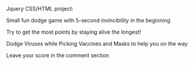 Jquery CSS/HTML project:

Small fun dodge game with 5-second invincibility in the beginning

Try to get the most points by staying alive the longest! 

Dodge Viruses while Picking Vaccines and Masks to help you on the way


Leave your score in the comment section

